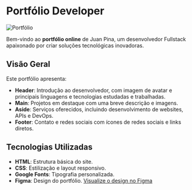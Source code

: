# Portfólio Developer

<img src="pagina-portfolio-dev/assets/print-initial.png" alt="Portfólio">

Bem-vindo ao **portfólio online** de Juan Pina, um desenvolvedor Fullstack apaixonado por criar soluções tecnológicas inovadoras.

## Visão Geral

Este portfólio apresenta:

- **Header**: Introdução ao desenvolvedor, com imagem de avatar e principais linguagens e tecnologias estudadas e trabalhadas.
- **Main**: Projetos em destaque com uma breve descrição e imagens.
- **Aside**: Serviços oferecidos, incluindo desenvolvimento de websites, APIs e DevOps.
- **Footer**: Contato e redes sociais com ícones de redes sociais e links diretos.

## Tecnologias Utilizadas

- **HTML**: Estrutura básica do site.
- **CSS**: Estilização e layout responsivo.
- **Google Fonts**: Tipografia personalizada.
- **Figma**: Design do portfólio. <a href="https://www.figma.com/design/McfJu9wXEEWSAdAttbRhAL/Portfolio-Dev-(Community)?node-id=3-376&t=FM0pCSvvkQivQPpU-0" target="_blank">Visualize o design no Figma</a>
